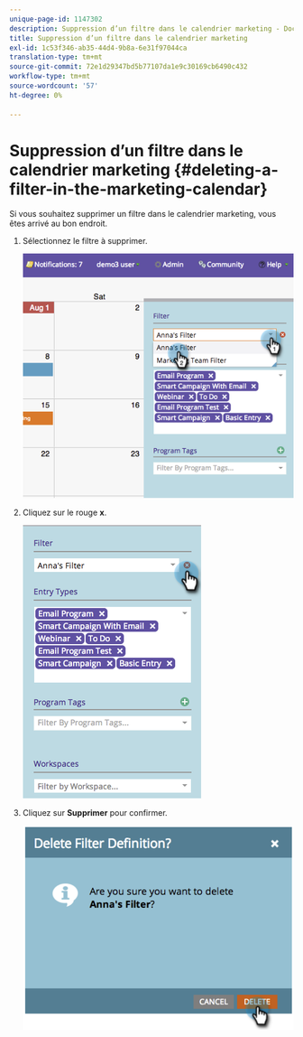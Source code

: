 ```yaml
---
unique-page-id: 1147302
description: Suppression d’un filtre dans le calendrier marketing - Docs Marketo - Documentation du produit
title: Suppression d’un filtre dans le calendrier marketing
exl-id: 1c53f346-ab35-44d4-9b8a-6e31f97044ca
translation-type: tm+mt
source-git-commit: 72e1d29347bd5b77107da1e9c30169cb6490c432
workflow-type: tm+mt
source-wordcount: '57'
ht-degree: 0%

---
```


# Suppression d’un filtre dans le calendrier marketing {#deleting-a-filter-in-the-marketing-calendar}

Si vous souhaitez supprimer un filtre dans le calendrier marketing, vous êtes arrivé au bon endroit.

1. Sélectionnez le filtre à supprimer.

   ![](assets/image2014-9-24-11-3a27-3a32.png)

1. Cliquez sur le rouge **x**.

   ![](assets/image2014-9-24-11-3a27-3a36.png)

1. Cliquez sur **Supprimer** pour confirmer.

   ![](assets/image2014-9-24-11-3a27-3a42.png)
